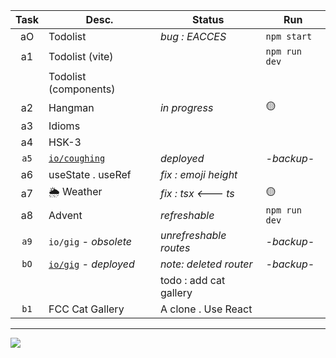 | Task  | Desc.                   | Status                                 | Run            |
|:-----:|-------------------------|----------------------------------------|----------------|
| aO    | Todolist                | _bug : EACCES_                         | `npm start`
| a1    | Todolist (vite)         |                                        | `npm run dev`
|&#8203;| Todolist (components)   |                                        | 
| a2    | Hangman                 | _in progress_                          | :yellow_circle:
| a3    | Idioms                  |                                        | 
| a4    | HSK-3                   |                                        | 
| `a5`  | [`io/coughing`](https://nuoxoxo.github.io/coughing) | _deployed_ | _-backup-_
| a6    | useState . useRef       | _fix : emoji height_                   | 
| a7    | :sun_behind_rain_cloud: Weather |  _fix : tsx <--- ts_           | :yellow_circle:
| a8    | Advent                  | _refreshable_                          | `npm run dev` 
| `a9`  | `io/gig` _- obsolete_   | _unrefreshable routes_                 | _-backup-_
| `bO`  | [`io/gig`](https://nuoxoxo.github.io/gig) _- deployed_ | _note: deleted router_ | _-backup-_
|       |                         | todo : add cat gallery                 |
| `b1`  | FCC Cat Gallery         | A clone . Use React                    |

---

![](https://i.imgur.com/Vi97P6T.jpg)
